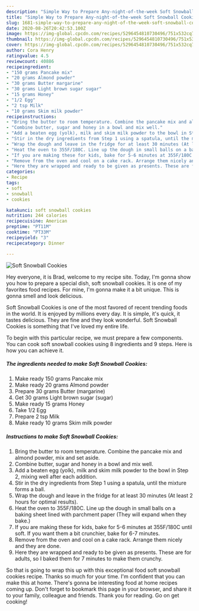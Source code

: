 ```yaml
---
description: "Simple Way to Prepare Any-night-of-the-week Soft Snowball Cookies"
title: "Simple Way to Prepare Any-night-of-the-week Soft Snowball Cookies"
slug: 1681-simple-way-to-prepare-any-night-of-the-week-soft-snowball-cookies
date: 2020-08-26T20:42:53.100Z
image: https://img-global.cpcdn.com/recipes/5296454810730496/751x532cq70/soft-snowball-cookies-recipe-main-photo.jpg
thumbnail: https://img-global.cpcdn.com/recipes/5296454810730496/751x532cq70/soft-snowball-cookies-recipe-main-photo.jpg
cover: https://img-global.cpcdn.com/recipes/5296454810730496/751x532cq70/soft-snowball-cookies-recipe-main-photo.jpg
author: Cora Henry
ratingvalue: 4.5
reviewcount: 40886
recipeingredient:
- "150 grams Pancake mix"
- "20 grams Almond powder"
- "30 grams Butter margarine"
- "30 grams Light brown sugar sugar"
- "15 grams Honey"
- "1/2 Egg"
- "2 tsp Milk"
- "10 grams Skim milk powder"
recipeinstructions:
- "Bring the butter to room temperature. Combine the pancake mix and almond powder, mix and set aside."
- "Combine butter, sugar and honey in a bowl and mix well."
- "Add a beaten egg (yolk), milk and skim milk powder to the bowl in Step 2, mixing well after each addition."
- "Stir in the dry ingredients from Step 1 using a spatula, until the mixture forms a ball."
- "Wrap the dough and leave in the fridge for at least 30 minutes (At least 2 hours for optimal results)."
- "Heat the oven to 355F/180C. Line up the dough in small balls on a baking sheet lined with parchment paper (They will expand when they bake.)"
- "If you are making these for kids, bake for 5-6 minutes at 355F/180C until soft. If you want them a bit crunchier, bake for 6-7 minutes."
- "Remove from the oven and cool on a cake rack. Arrange them nicely and they are done."
- "Here they are wrapped and ready to be given as presents. These are for adults, so I baked them for 7 minutes to make them crunchy."
categories:
- Recipe
tags:
- soft
- snowball
- cookies

katakunci: soft snowball cookies 
nutrition: 244 calories
recipecuisine: American
preptime: "PT11M"
cooktime: "PT33M"
recipeyield: "3"
recipecategory: Dinner

---
```



![Soft Snowball Cookies](https://img-global.cpcdn.com/recipes/5296454810730496/751x532cq70/soft-snowball-cookies-recipe-main-photo.jpg)

Hey everyone, it is Brad, welcome to my recipe site. Today, I'm gonna show you how to prepare a special dish, soft snowball cookies. It is one of my favorites food recipes. For mine, I'm gonna make it a bit unique. This is gonna smell and look delicious.



Soft Snowball Cookies is one of the most favored of recent trending foods in the world. It is enjoyed by millions every day. It is simple, it's quick, it tastes delicious. They are fine and they look wonderful. Soft Snowball Cookies is something that I've loved my entire life.


To begin with this particular recipe, we must prepare a few components. You can cook soft snowball cookies using 8 ingredients and 9 steps. Here is how you can achieve it.

<!--inarticleads1-->

##### The ingredients needed to make Soft Snowball Cookies:

1. Make ready 150 grams Pancake mix
1. Make ready 20 grams Almond powder
1. Prepare 30 grams Butter (margarine)
1. Get 30 grams Light brown sugar (sugar)
1. Make ready 15 grams Honey
1. Take 1/2 Egg
1. Prepare 2 tsp Milk
1. Make ready 10 grams Skim milk powder




<!--inarticleads2-->

##### Instructions to make Soft Snowball Cookies:

1. Bring the butter to room temperature. Combine the pancake mix and almond powder, mix and set aside.
1. Combine butter, sugar and honey in a bowl and mix well.
1. Add a beaten egg (yolk), milk and skim milk powder to the bowl in Step 2, mixing well after each addition.
1. Stir in the dry ingredients from Step 1 using a spatula, until the mixture forms a ball.
1. Wrap the dough and leave in the fridge for at least 30 minutes (At least 2 hours for optimal results).
1. Heat the oven to 355F/180C. Line up the dough in small balls on a baking sheet lined with parchment paper (They will expand when they bake.)
1. If you are making these for kids, bake for 5-6 minutes at 355F/180C until soft. If you want them a bit crunchier, bake for 6-7 minutes.
1. Remove from the oven and cool on a cake rack. Arrange them nicely and they are done.
1. Here they are wrapped and ready to be given as presents. These are for adults, so I baked them for 7 minutes to make them crunchy.




So that is going to wrap this up with this exceptional food soft snowball cookies recipe. Thanks so much for your time. I'm confident that you can make this at home. There's gonna be interesting food at home recipes coming up. Don't forget to bookmark this page in your browser, and share it to your family, colleague and friends. Thank you for reading. Go on get cooking!
